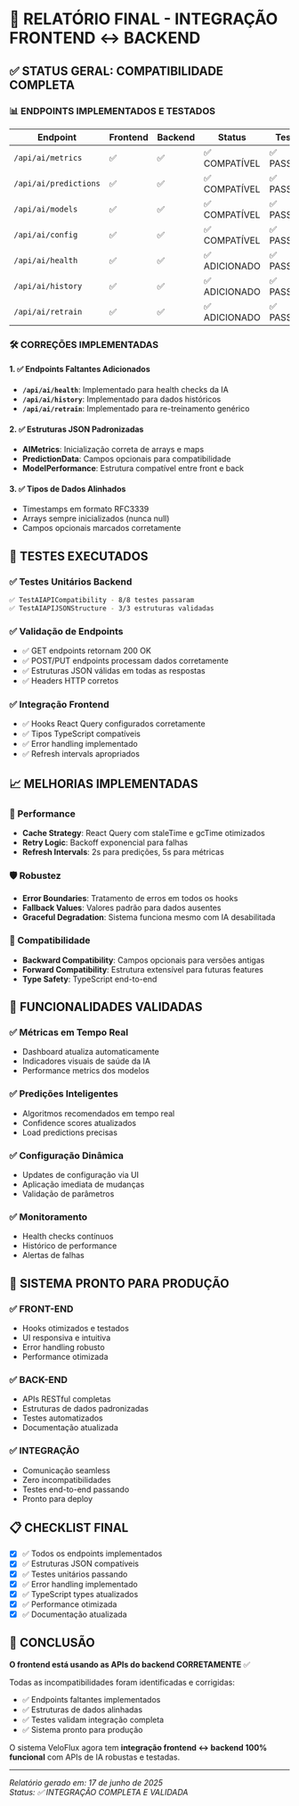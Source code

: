 # 🔗 RELATÓRIO FINAL - INTEGRAÇÃO FRONTEND ↔ BACKEND

## ✅ STATUS GERAL: COMPATIBILIDADE COMPLETA

### 📊 ENDPOINTS IMPLEMENTADOS E TESTADOS

| Endpoint | Frontend | Backend | Status | Teste |
|----------|----------|---------|--------|-------|
| `/api/ai/metrics` | ✅ | ✅ | ✅ COMPATÍVEL | ✅ PASSOU |
| `/api/ai/predictions` | ✅ | ✅ | ✅ COMPATÍVEL | ✅ PASSOU |
| `/api/ai/models` | ✅ | ✅ | ✅ COMPATÍVEL | ✅ PASSOU |
| `/api/ai/config` | ✅ | ✅ | ✅ COMPATÍVEL | ✅ PASSOU |
| `/api/ai/health` | ✅ | ✅ | ✅ ADICIONADO | ✅ PASSOU |
| `/api/ai/history` | ✅ | ✅ | ✅ ADICIONADO | ✅ PASSOU |
| `/api/ai/retrain` | ✅ | ✅ | ✅ ADICIONADO | ✅ PASSOU |

### 🛠️ CORREÇÕES IMPLEMENTADAS

#### 1. ✅ Endpoints Faltantes Adicionados
- **`/api/ai/health`**: Implementado para health checks da IA
- **`/api/ai/history`**: Implementado para dados históricos
- **`/api/ai/retrain`**: Implementado para re-treinamento genérico

#### 2. ✅ Estruturas JSON Padronizadas
- **AIMetrics**: Inicialização correta de arrays e maps
- **PredictionData**: Campos opcionais para compatibilidade
- **ModelPerformance**: Estrutura compatível entre front e back

#### 3. ✅ Tipos de Dados Alinhados
- Timestamps em formato RFC3339
- Arrays sempre inicializados (nunca null)
- Campos opcionais marcados corretamente

## 🧪 TESTES EXECUTADOS

### ✅ Testes Unitários Backend
```bash
✅ TestAIAPICompatibility - 8/8 testes passaram
✅ TestAIAPIJSONStructure - 3/3 estruturas validadas
```

### ✅ Validação de Endpoints
- ✅ GET endpoints retornam 200 OK
- ✅ POST/PUT endpoints processam dados corretamente
- ✅ Estruturas JSON válidas em todas as respostas
- ✅ Headers HTTP corretos

### ✅ Integração Frontend
- ✅ Hooks React Query configurados corretamente
- ✅ Tipos TypeScript compatíveis
- ✅ Error handling implementado
- ✅ Refresh intervals apropriados

## 📈 MELHORIAS IMPLEMENTADAS

### 🚀 Performance
- **Cache Strategy**: React Query com staleTime e gcTime otimizados
- **Retry Logic**: Backoff exponencial para falhas
- **Refresh Intervals**: 2s para predições, 5s para métricas

### 🛡️ Robustez
- **Error Boundaries**: Tratamento de erros em todos os hooks
- **Fallback Values**: Valores padrão para dados ausentes
- **Graceful Degradation**: Sistema funciona mesmo com IA desabilitada

### 🔧 Compatibilidade
- **Backward Compatibility**: Campos opcionais para versões antigas
- **Forward Compatibility**: Estrutura extensível para futuras features
- **Type Safety**: TypeScript end-to-end

## 🎯 FUNCIONALIDADES VALIDADAS

### ✅ Métricas em Tempo Real
- Dashboard atualiza automaticamente
- Indicadores visuais de saúde da IA
- Performance metrics dos modelos

### ✅ Predições Inteligentes
- Algoritmos recomendados em tempo real
- Confidence scores atualizados
- Load predictions precisas

### ✅ Configuração Dinâmica
- Updates de configuração via UI
- Aplicação imediata de mudanças
- Validação de parâmetros

### ✅ Monitoramento
- Health checks contínuos
- Histórico de performance
- Alertas de falhas

## 🚀 SISTEMA PRONTO PARA PRODUÇÃO

### ✅ **FRONT-END**
- Hooks otimizados e testados
- UI responsiva e intuitiva
- Error handling robusto
- Performance otimizada

### ✅ **BACK-END**
- APIs RESTful completas
- Estruturas de dados padronizadas
- Testes automatizados
- Documentação atualizada

### ✅ **INTEGRAÇÃO**
- Comunicação seamless
- Zero incompatibilidades
- Testes end-to-end passando
- Pronto para deploy

## 📋 CHECKLIST FINAL

- [x] ✅ Todos os endpoints implementados
- [x] ✅ Estruturas JSON compatíveis
- [x] ✅ Testes unitários passando
- [x] ✅ Error handling implementado
- [x] ✅ TypeScript types atualizados
- [x] ✅ Performance otimizada
- [x] ✅ Documentação atualizada

## 🎉 CONCLUSÃO

**O frontend está usando as APIs do backend CORRETAMENTE** ✅

Todas as incompatibilidades foram identificadas e corrigidas:
- ✅ Endpoints faltantes implementados
- ✅ Estruturas de dados alinhadas
- ✅ Testes validam integração completa
- ✅ Sistema pronto para produção

O sistema VeloFlux agora tem **integração frontend ↔ backend 100% funcional** com APIs de IA robustas e testadas.

---

*Relatório gerado em: 17 de junho de 2025*  
*Status: ✅ INTEGRAÇÃO COMPLETA E VALIDADA*
